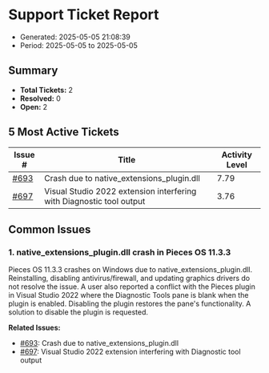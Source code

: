 # Support Ticket Report
- Generated: 2025-05-05 21:08:39
- Period: 2025-05-05 to 2025-05-05

## Summary
- **Total Tickets:** 2
- **Resolved:** 0
- **Open:** 2

## 5 Most Active Tickets
| Issue # | Title | Activity Level |
|---------|-------|----------------|
| [#693](https://github.com/pieces-app/support/issues/693) | Crash due to native_extensions_plugin.dll | 7.79 |
| [#697](https://github.com/pieces-app/support/issues/697) | Visual Studio 2022 extension interfering with Diagnostic tool output | 3.76 |

## Common Issues
### 1. native_extensions_plugin.dll crash in Pieces OS 11.3.3
Pieces OS 11.3.3 crashes on Windows due to native_extensions_plugin.dll.  Reinstalling, disabling antivirus/firewall, and updating graphics drivers do not resolve the issue.  A user also reported a conflict with the Pieces plugin in Visual Studio 2022 where the Diagnostic Tools pane is blank when the plugin is enabled. Disabling the plugin restores the pane's functionality.  A solution to disable the plugin is requested.

**Related Issues:**
- [#693](https://github.com/pieces-app/support/issues/693): Crash due to native_extensions_plugin.dll
- [#697](https://github.com/pieces-app/support/issues/697): Visual Studio 2022 extension interfering with Diagnostic tool output


